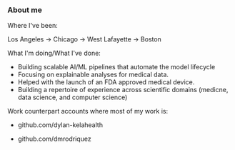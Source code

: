 ### About me

Where I've been:

Los Angeles -> Chicago -> West Lafayette -> Boston

What I'm doing/What I've done:
- Building scalable AI/ML pipelines that automate the model lifecycle
- Focusing on explainable analyses for medical data.
- Helped with the launch of an FDA approved medical device.
- Building a repertoire of experience across scientific domains (medicne, data science, and computer science) 

Work counterpart accounts where most of my work is:

- github.com/dylan-kelahealth

- github.com/dmrodriquez

<!--
**dmrodriqu/dmrodriqu** is a ✨ _special_ ✨ repository because its `README.md` (this file) appears on your GitHub profile.

Here are some ideas to get you started:

- 🔭 I’m currently working on ...
- 🌱 I’m currently learning ...
- 👯 I’m looking to collaborate on ...
- 🤔 I’m looking for help with ...
- 💬 Ask me about ...
- 📫 How to reach me: ...
- 😄 Pronouns: ...
- ⚡ Fun fact: ...
-->
